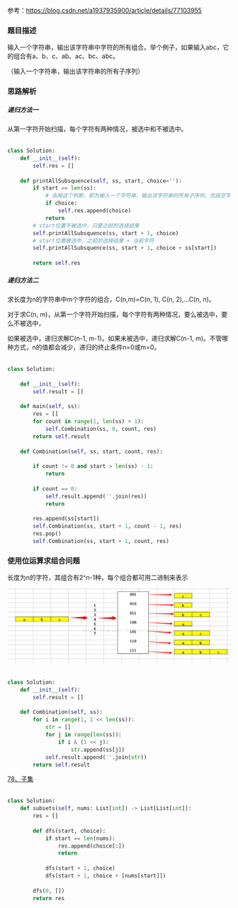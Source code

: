  参考：https://blog.csdn.net/a1937935900/article/details/77103955 

### 题目描述

输入一个字符串，输出该字符串中字符的所有组合。举个例子，如果输入abc，它的组合有a、b、c、ab、ac、bc、abc。

（输入一个字符串，输出该字符串的所有子序列）

### 思路解析

##### 递归方法一

从第一字符开始扫描，每个字符有两种情况，被选中和不被选中。

```python

class Solution:
    def __init__(self):
        self.res = []

    def printAllSubsquence(self, ss, start, choice=''):
        if start == len(ss):
            # 去掉这个判断，即为输入一个字符串，输出该字符串的所有子序列，包括空字符串
            if choice:
                self.res.append(choice)
            return
        # start位置不被选中，只要之前的选择结果
        self.printAllSubsquence(ss, start + 1, choice)
        # start位置被选中，之前的选择结果 + 当前字符
        self.printAllSubsquence(ss, start + 1, choice + ss[start])

        return self.res

```

##### 递归方法二


求长度为n的字符串中m个字符的组合，C(n,m)=C(n, 1), C(n, 2),...C(n, n)。

对于求C(n, m)，从第一个字符开始扫描，每个字符有两种情况，要么被选中，要么不被选中，

如果被选中，递归求解C(n-1, m-1)。如果未被选中，递归求解C(n-1, m)。不管哪种方式，n的值都会减少，递归的终止条件n=0或m=0。

```python

class Solution:

    def __init__(self):
        self.result = []

    def main(self, ss):
        res = []
        for count in range(1, len(ss) + 1):
            self.Combination(ss, 0, count, res)
        return self.result

    def Combination(self, ss, start, count, res):

        if count != 0 and start > len(ss) - 1:
            return

        if count == 0:
            self.result.append(''.join(res))
            return

        res.append(ss[start])
        self.Combination(ss, start + 1, count - 1, res)
        res.pop()
        self.Combination(ss, start + 1, count, res)

```

### 使用位运算求组合问题

长度为n的字符，其组合有2^n-1种，每个组合都可用二进制来表示

![](https://github.com/1273545169/offer-note/blob/master/%E5%9B%BE%E7%89%87/%E5%AD%97%E7%AC%A6%E7%9A%84%E7%BB%84%E5%90%88.PNG)

```python

class Solution:
    def __init__(self):
        self.result = []

    def Combination(self, ss):
        for i in range(1, 1 << len(ss)):
            str = []
            for j in range(len(ss)):
                if i & (1 << j):
                    str.append(ss[j])
            self.result.append(''.join(str))
        return self.result


```

[78、子集](https://leetcode.cn/problems/subsets/)

```python

class Solution:
    def subsets(self, nums: List[int]) -> List[List[int]]:
        res = []

        def dfs(start, choice):
            if start == len(nums):
                res.append(choice[:])
                return

            dfs(start + 1, choice)
            dfs(start + 1, choice + [nums[start]])
        
        dfs(0, [])
        return res


```

